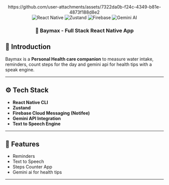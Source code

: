 <div align="center">
https://github.com/user-attachments/assets/7322da0b-f24c-4349-b81e-4873f188d8e2
  
<div>
  <img src="https://img.shields.io/badge/-React_Native-black?style=for-the-badge&logoColor=white&logo=react&color=61DAFB" alt="React Native" />
  <img src="https://img.shields.io/badge/-Zustand-black?style=for-the-badge&logoColor=white&logo=zustand&color=4B88A2" alt="Zustand" />
  <img src="https://img.shields.io/badge/-Firebase-black?style=for-the-badge&logoColor=white&logo=firebase&color=FFCA28" alt="Firebase" />
  <img src="https://img.shields.io/badge/-Gemini_AI-black?style=for-the-badge&logoColor=white&color=5A20CB" alt="Gemini AI" />
</div>


<h3 align="center">🤖 Baymax - Full Stack React Native App</h3>

</div>

## 🤖 Introduction

Baymax is a **Personal Health care companion** to measure water intake, reminders, count steps for the day and gemini api for health tips with a speak engine.

---
## ⚙️ Tech Stack

- **React Native CLI**
- **Zustand** 
- **Firebase Cloud Messaging (Notifee)** 
- **Gemini API Integration** 
- **Text to Speech Engine** 
---

## 🚀 Features

- Reminders
- Text to Speech
- Steps Counter App
- Gemini ai for health tips
---

